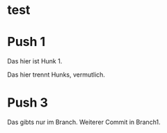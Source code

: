 # test





# Push 1

Das hier ist Hunk 1.





Das hier trennt Hunks, vermutlich.



# Push 3

Das gibts nur im Branch. Weiterer Commit in Branch1.


